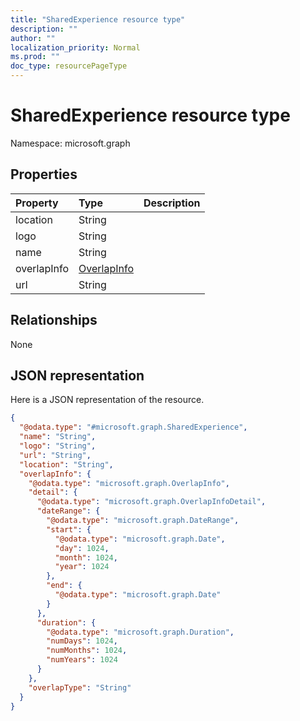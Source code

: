 ```yaml
---
title: "SharedExperience resource type"
description: ""
author: ""
localization_priority: Normal
ms.prod: ""
doc_type: resourcePageType
---
```


# SharedExperience resource type


Namespace: microsoft.graph



## Properties
|Property|Type|Description|
|:---|:---|:---|
|location|String||
|logo|String||
|name|String||
|overlapInfo|[OverlapInfo](../resources/overlapinfo.md)||
|url|String||

## Relationships
None

## JSON representation
Here is a JSON representation of the resource.
<!-- {
  "blockType": "resource",
  "@odata.type": "microsoft.graph.SharedExperience"
}
-->
``` json
{
  "@odata.type": "#microsoft.graph.SharedExperience",
  "name": "String",
  "logo": "String",
  "url": "String",
  "location": "String",
  "overlapInfo": {
    "@odata.type": "microsoft.graph.OverlapInfo",
    "detail": {
      "@odata.type": "microsoft.graph.OverlapInfoDetail",
      "dateRange": {
        "@odata.type": "microsoft.graph.DateRange",
        "start": {
          "@odata.type": "microsoft.graph.Date",
          "day": 1024,
          "month": 1024,
          "year": 1024
        },
        "end": {
          "@odata.type": "microsoft.graph.Date"
        }
      },
      "duration": {
        "@odata.type": "microsoft.graph.Duration",
        "numDays": 1024,
        "numMonths": 1024,
        "numYears": 1024
      }
    },
    "overlapType": "String"
  }
}
```

